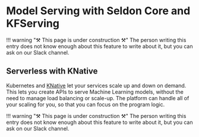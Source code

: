# Model Serving with Seldon Core and KFServing

 <!-- prettier-ignore -->
!!! warning "⚒ This page is under construction ⚒" 
    The person writing this entry does not know enough about 
    this feature to write about it, but you can ask on our Slack channel.


## Serverless with KNative

Kubernetes and [KNative](https://knative.dev/) let your services scale up and
down on demand. This lets you create APIs to serve Machine Learning models,
without the need to manage load balancing or scale-up. The platform can handle
all of your scaling for you, so that you can focus on the program logic.

 <!-- prettier-ignore -->
!!! warning "⚒ This page is under construction ⚒" 
    The person writing this entry does not know enough about this 
    feature to write about it, but you can ask on our Slack channel.
